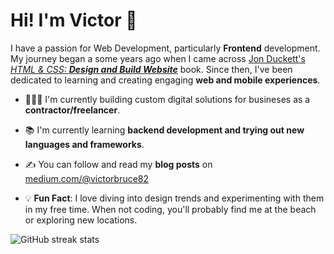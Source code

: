 # Hi! I'm Victor 👋

I have a passion for Web Development, particularly **Frontend** development. My journey began a some years ago when I came across [Jon Duckett's _HTML & CSS: **Design and Build Website**_](https://htmlandcssbook.com/) book. Since then, I've been dedicated to learning and creating engaging **web and mobile experiences**.


- 👨🏽‍💻 I'm currently building custom digital solutions for busineses as a **contractor/freelancer**.

- 📚 I'm currently learning **backend development and trying out new languages and frameworks**.

- ✍️ You can follow and read my **blog posts** on [medium.com/@victorbruce82](https://medium.com/@victorbruce82)

- 💡 **Fun Fact**: I love diving into design trends and experimenting with them in my free time. When not coding, you'll probably find me at the beach or exploring new locations.



<!-- ![GitHub stats](https://github-readme-stats.vercel.app/api?username=victorbruce&show_icons=true)   -->

![GitHub streak stats](https://github-readme-streak-stats.herokuapp.com/?user=victorbruce)

